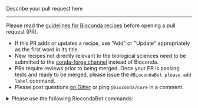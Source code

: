Describe your pull request here

----

Please read the [guidelines for Bioconda recipes](https://bioconda.github.io/contributor/guidelines.html) before opening a pull request (PR).

* If this PR adds or updates a recipe, use "Add" or "Update" appropriately as the first word in its title.
* New recipes not directly relevant to the biological sciences need to be submitted to the [conda-forge channel](https://conda-forge.org/docs/) instead of Bioconda.
* PRs require reviews prior to being merged. Once your PR is passing tests and ready to be merged, please issue the `@BiocondaBot please add label` command.
* Please post questions [on Gitter](https://gitter.im/bioconda/Lobby) or ping `@bioconda/core` in a comment.

<details>
  <summary>Please use the following BiocondaBot commands:</summary>

Everyone has access to the following BiocondaBot commands, which can be given in a comment:

|     |     |
| --- | --- |
| `@BiocondaBot please update` | Causes the BiocondaBot to merge the master branch into a PR. |
| `@BiocondaBot please add label` | Adds the `please review & merge` label. |
| `@BiocondaBot please fetch artifacts` | Posts links to packages and docker containers built by the CI system. You can use this to test packages locally before merging. |

Comments from non-members that include `@bioconda/<team>` will be automatically reposted to notify the addressed team.

For members of the Bioconda project, the following command is also available:

|     |     |
| --- | --- |
| `@BiocondaBot please merge` | Uploads built packages/containers and merges a PR. Someone must approve a PR first! This has the benefit of not wasting CI build time required by manually merging PRs. |

</details>
